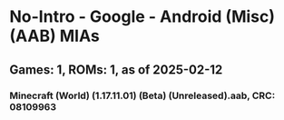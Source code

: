 # No-Intro - Google - Android (Misc) (AAB) MIAs
## Games: 1, ROMs: 1, as of 2025-02-12

### Minecraft (World) (1.17.11.01) (Beta) (Unreleased).aab, CRC: 08109963
